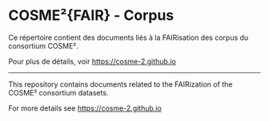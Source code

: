 # COSME²{FAIR} - Corpus

Ce répertoire contient des documents liés à la FAIRisation des corpus du consortium COSME².

Pour plus de détails, voir https://cosme-2.github.io

---

This repository contains documents related to the FAIRization of the COSME² consortium datasets.

For more details see https://cosme-2.github.io
